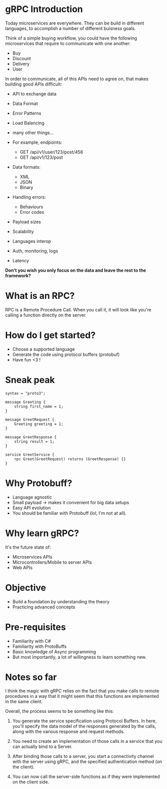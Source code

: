 gRPC Introduction
==================

Today microservices are everywhere. They can be build in different languages,
to accomplish a number of different buisness goals.

Think of a simple buying workflow, you could have the following microservices that
require to communicate with one another:
* Buy 
* Discount
* Delivery
* User

In order to communicate, all of this APIs need to agree on, that makes building
good APIs difficult:
* API to exchange data
* Data Format
* Error Patterns
* Load Balancing
* many other things...

* For example, endpoints:
    * GET /api/v1/user/123/post/456
    * GET /api/v1/123/post

* Data formats:
    * XML
    * JSON
    * Binary

* Handling errors:
    * Behaviours
    * Error codes

* Payload sizes

* Scalability

* Languages interop

* Auth, monitoring, logs

* Latency


**Don't you wish you only focus on the data and leave the rest to the framework?**


What is an RPC?
===============
RPC is a Remote Procedure Call. When you call it, it will look like you're calling
a function directly on the server.


How do I get started?
====================

- Choose a supported language
- Generate the code using protocol buffers (protobuf)
- Have fun <3 !


Sneak peak
==========

```
syntax = "proto3";

message Greeting {
	string first_name = 1;
}

message GreetRequest {
	Greeting greeting = 1;
}

message GreetResponse {
	string result = 1;
}

service GreetService {
	rpc Greet(GreetRequest) returns (GreetResponse) {}
}

```


Why Protobuff?
==============

- Language agnostic
- Small payload -> makes it convenient for big data setups
- Easy API evolution
- You should be familiar with Protobuff (lol, I'm not at all).



Why learn gRPC?
===============

It's the future state of:
- Microservices APIs
- Microcontrollers/Mobile to server APIs
- Web APIs



Objective
==========

* Build a foundation by understanding the theory
* Practicing advanced concepts


Pre-requisites
==============
* Familiarity with C#
* Familiarity with ProtoBuffs
* Basic knowledge of Async programming
* But most importantly, a lot of willingness to learn something new.



Notes so far
============

I think the magic with gRPC relies on the fact that you make calls to remote
procedures in a way that it might seem that this functions are implemented in
the same client.

Overall, the process seems to be something like this:

1. You generate the service specification using Protocol Buffers. In here,
you'll specify the data model of the responses generated by the calls, along with
the various response and request methods.

2. You need to create an implementation of those calls in a service that you can
actually bind to a Server.

3. After binding those calls to a server, you start a connectivity channel with the
server using gRPC, and the specified authentication method (on the client).

4. You can now call the server-side functions as if they were implemented on the client
side.


